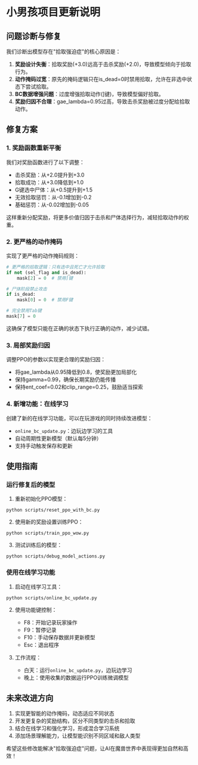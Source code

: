 # 小男孩项目更新说明

## 问题诊断与修复

我们诊断出模型存在"拾取强迫症"的核心原因是：

1. **奖励设计失衡**：拾取奖励(+3.0)远高于击杀奖励(+2.0)，导致模型倾向于拾取行为。
2. **动作掩码过宽**：原先的掩码逻辑只在is_dead=0时禁用拾取，允许在非选中状态下尝试拾取。
3. **BC数据增强问题**：过度增强拾取动作(]键)，导致模型偏好拾取。
4. **奖励归因不合理**：gae_lambda=0.95过高，导致击杀奖励被过度分配给拾取动作。

## 修复方案

### 1. 奖励函数重新平衡

我们对奖励函数进行了以下调整：

- 击杀奖励：从+2.0提升到+3.0
- 拾取成功：从+3.0降低到+1.0
- G键选中尸体：从+0.5提升到+1.5
- 无效拾取惩罚：从-0.1增加到-0.2
- 基础惩罚：从-0.02增加到-0.05

这样重新分配奖励，将更多价值归因于击杀和尸体选择行为，减轻拾取动作的权重。

### 2. 更严格的动作掩码

实现了更严格的动作掩码规则：

```python
# 更严格的拾取逻辑：只有选中且死亡才允许拾取
if not (sel_flag and is_dead):
    mask[2] = 0  # 禁用]键

# 尸体阶段禁止攻击
if is_dead:
    mask[0] = 0  # 禁用F键

# 完全禁用Tab键
mask[7] = 0
```

这确保了模型只能在正确的状态下执行正确的动作，减少试错。

### 3. 局部奖励归因

调整PPO的参数以实现更合理的奖励归因：

- 将gae_lambda从0.95降低到0.8，使奖励更加局部化
- 保持gamma=0.99，确保长期奖励仍能传播
- 保持ent_coef=0.02和clip_range=0.25，鼓励适当探索

### 4. 新增功能：在线学习

创建了新的在线学习功能，可以在玩游戏的同时持续改进模型：

- `online_bc_update.py`：边玩边学习的工具
- 自动周期性更新模型（默认每5分钟）
- 支持手动触发保存和更新

## 使用指南

### 运行修复后的模型

1. 重新初始化PPO模型：
```
python scripts/reset_ppo_with_bc.py
```

2. 使用新的奖励设置训练PPO：
```
python scripts/train_ppo_wow.py
```

3. 测试训练后的模型：
```
python scripts/debug_model_actions.py
```

### 使用在线学习功能

1. 启动在线学习工具：
```
python scripts/online_bc_update.py
```

2. 使用功能键控制：
   - F8：开始记录玩家操作
   - F9：暂停记录
   - F10：手动保存数据并更新模型
   - Esc：退出程序

3. 工作流程：
   - 白天：运行`online_bc_update.py`，边玩边学习
   - 晚上：使用收集的数据运行PPO训练微调模型

## 未来改进方向

1. 实现更智能的动作掩码，动态适应不同状态
2. 开发更复杂的奖励结构，区分不同类型的击杀和拾取
3. 结合在线学习和强化学习，形成混合学习系统
4. 添加场景理解能力，让模型能识别不同区域和敌人类型

希望这些修改能解决"拾取强迫症"问题，让AI在魔兽世界中表现得更加自然和高效！ 